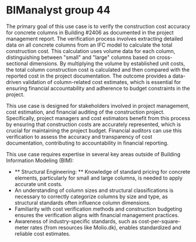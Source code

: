 # BIManalyst group 44

The primary goal of this use case is to verify the construction cost accuracy for concrete columns in Building #2406 as documented in the project management report. The verification process involves extracting detailed data on all concrete columns from an IFC model to calculate the total construction cost. This calculation uses volume data for each column, distinguishing between "small" and "large" columns based on cross-sectional dimensions. By multiplying the volume by established unit costs, the total column construction cost is calculated and then compared with the reported cost in the project documentation. The outcome provides a data-driven validation of column-related cost estimates, which is essential for ensuring financial accountability and adherence to budget constraints in the project.



This use case is designed for stakeholders involved in project management, cost estimation, and financial auditing of the construction project. Specifically, project managers and cost estimators benefit from this process by ensuring that construction costs are accurately represented, which is crucial for maintaining the project budget. Financial auditors can use this verification to assess the accuracy and transparency of cost documentation, contributing to accountability in financial reporting.



This use case requires expertise in several key areas outside of Building Information Modeling (BIM):
- ** Structural Engineering: ** Knowledge of standard pricing for concrete elements, particularly for small and large columns, is needed to apply accurate unit costs.
- An understanding of column sizes and structural classifications is necessary to correctly categorize columns by size and type, as structural standards often influence column dimensions.
- Familiarity with cost verification methods and construction budgeting ensures the verification aligns with financial management practices.
- Awareness of industry-specific standards, such as cost-per-square-meter rates (from resources like Molio.dk), enables standardized and reliable cost estimates.




